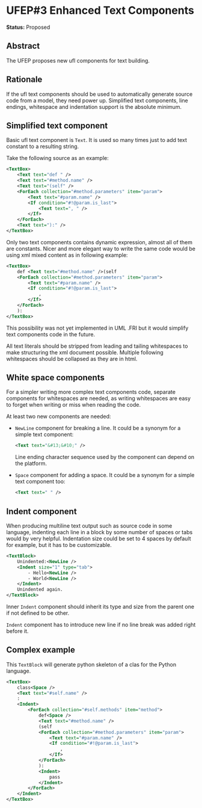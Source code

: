 UFEP#3 Enhanced Text Components
===============================

**Status:** Proposed

Abstract
--------

The UFEP proposes new ufl components for text building.

Rationale
---------

If the ufl text components should be used to automatically generate source
code from a model, they need power up. Simplified text components, line
endings, whitespace and indentation support is the absolute minimum.

Simplified text component
-------------------------

Basic ufl text component is `Text`. It is used so many times just to
add text constant to a resulting string.

Take the following source as an example:

```xml
<TextBox>
    <Text text="def " />
    <Text text="#method.name" />
    <Text text="(self" />
    <ForEach collection="#method.parameters" item="param">
        <Text text="#param.name" />
        <If condition="#!@param.is_last">
            <Text text=", " />
        </If>
    </ForEach>
    <Text text="):" />
</TextBox>
``` 

Only two text components contains dynamic expression, almost all of them
are constants. Nicer and more elegant way to write the same code would be
using xml mixed content as in following example:

```xml
<TextBox>
    def <Text text="#method.name" />(self
    <ForEach collection="#method.parameters" item="param">
        <Text text="#param.name" />
        <If condition="#!@param.is_last">
            ,
        </If>
    </ForEach>
    ):
</TextBox>
```

This possibility was not yet implemented in UML .FRI but it would simplify
text components code in the future.

All text literals should be stripped from leading and tailing whitespaces
to make structuring the xml document possible. Multiple following whitespaces
should be collapsed as they are in html.

White space components
----------------------

For a simpler writing more complex text components code, separate
components for whitespaces are needed, as writing whitespaces are easy
to forget when writing or miss when reading the code.

At least two new components are needed:

- `NewLine` component for breaking a line.
  It could be a synonym for a simple text component:
  
  ```xml
  <Text text="&#13;&#10;" />
  ```
  
  Line ending character sequence used by the component can depend
  on the platform.
- `Space` component for adding a space.
  It could be a synonym for a simple text component too:
  
  ```xml
  <Text text=" " />
  ```

Indent component
----------------

When producing multiline text output such as source code in some
language, indenting each line in a block by some number of spaces or tabs
would by very helpful. Indentation size could be set to 4 spaces
by default for example, but it has to be customizable.

```xml
<TextBlock>
    Unindented:<NewLine />
    <Indent size="1" type="tab">
        - Hello<NewLine />
        - World<NewLine />
    </Indent>
    Unindented again.
</TextBlock>
```

Inner `Indent` component should inherit its type and size from the parent
one if not defined to be other.

`Indent` component has to introduce new line if no line break was added
right before it.

Complex example
---------------

This `TextBlock` will generate python skeleton of a clas for the Python
language.

```xml
<TextBox>
    class<Space />
    <Text text="#self.name" />
    :
    <Indent>
        <ForEach collection="#self.methods" item="method">
            def<Space />
            <Text text="#method.name" />
            (self
            <ForEach collection="#method.parameters" item="param">
                <Text text="#param.name" />
                <If condition="#!@param.is_last">
                    ,
                </If>
            </ForEach>
            ):
            <Indent>
                pass
            </Indent>
        </ForEach>
    </Indent>
</TextBox>
```
